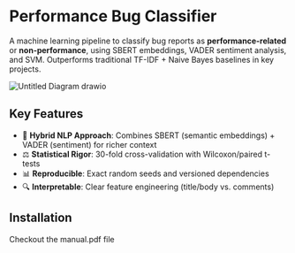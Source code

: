 # Performance Bug Classifier

A machine learning pipeline to classify bug reports as **performance-related** or **non-performance**, using SBERT embeddings, VADER sentiment analysis, and SVM. Outperforms traditional TF-IDF + Naive Bayes baselines in key projects.

![Untitled Diagram drawio](https://github.com/user-attachments/assets/b5c89b24-ea61-48c6-b8c4-726c39dbcb61)


## Key Features
- 🚀 **Hybrid NLP Approach**: Combines SBERT (semantic embeddings) + VADER (sentiment) for richer context
- ⚖️ **Statistical Rigor**: 30-fold cross-validation with Wilcoxon/paired t-tests
- 📊 **Reproducible**: Exact random seeds and versioned dependencies
- 🔍 **Interpretable**: Clear feature engineering (title/body vs. comments)

## Installation
Checkout the manual.pdf file
